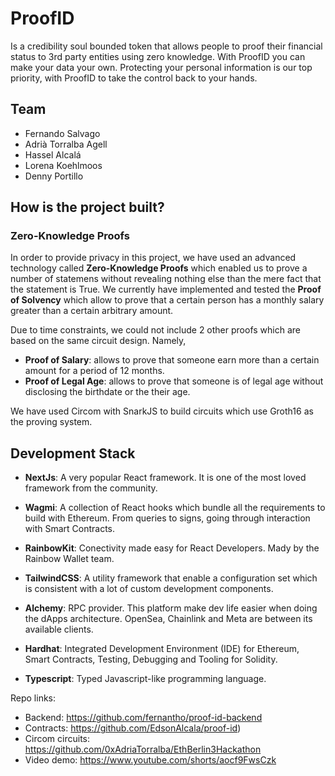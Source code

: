 # ProofID
Is a credibility soul bounded token that allows people to proof their financial status to 3rd party entities using zero knowledge. With ProofID you can make your data your own. Protecting your personal information is our top priority, with ProofID to take the control back to your hands.


## Team

- Fernando Salvago
- Adrià Torralba Agell
- Hassel Alcalá 
- Lorena Koehlmoos
- Denny Portillo 

## How is the project built?

### Zero-Knowledge Proofs

In order to provide privacy in this project, we have used an advanced technology called **Zero-Knowledge Proofs** which enabled us to prove a number of statemens without revealing nothing else than the mere fact that the statement is True. We currently have implemented and tested the **Proof of Solvency** which allow to prove that a certain person has a monthly salary greater than a certain arbitrary amount.

Due to time constraints, we could not include 2 other proofs which are based on the same circuit design. Namely, 

- **Proof of Salary**: allows to prove that someone earn more than a certain amount for a period of 12 months.
- **Proof of Legal Age**: allows to prove that someone is of legal age without disclosing the birthdate or the their age.

We have used Circom with SnarkJS to build circuits which use Groth16 as the proving system.


## Development Stack

- **NextJs**: A very popular React framework. It is one of the most loved framework from the community.

- **Wagmi**: A collection of React hooks which bundle all the requirements to build with Ethereum. From queries to signs, going through interaction with Smart Contracts.

- **RainbowKit**: Conectivity made easy for React Developers. Mady by the Rainbow Wallet team.

- **TailwindCSS**: A utility framework that enable a configuration set which is consistent with a lot of custom development components.


- **Alchemy**: RPC provider. This platform make dev life easier when doing the dApps architecture. OpenSea, Chainlink and Meta are between its available clients.

- **Hardhat**: Integrated Development Environment (IDE) for Ethereum, Smart Contracts, Testing, Debugging and Tooling for Solidity.

- **Typescript**: Typed Javascript-like programming language.

Repo links:
- Backend: https://github.com/fernantho/proof-id-backend
- Contracts: https://github.com/EdsonAlcala/proof-id)
- Circom circuits: https://github.com/0xAdriaTorralba/EthBerlin3Hackathon
- Video demo: https://www.youtube.com/shorts/aocf9FwsCzk



